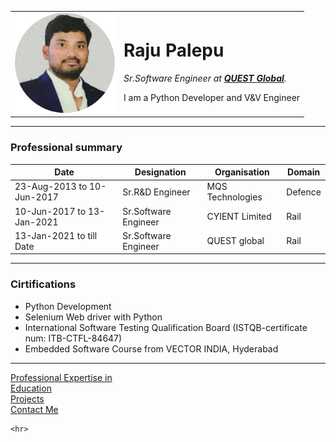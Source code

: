 <!DOCTYPE html>
<html lang="en" dir="ltr">
  <head>
    <meta charset="utf-8">
    <title>♕Raju Palepu's Blog</title>
    <link rel="stylesheet" href="Style.css">
  </head>
  <body>
    <table>
      <tr>
        <td><img src="Raju_Palepu.png" alt="Raju's Profile Picture"></td>
        <td><h1>Raju Palepu</h1>
        <p><em>Sr.Software Engineer at <strong><a href="https://www.quest-global.com/">QUEST Global</a></strong>.</em></p>
        <p>I am a Python Developer and V&V Engineer</p></td>
      </tr>
    </table>
    <hr>
     <! ---------------------------------------------------------------------------------- -->
    <h3>Professional summary</h3>
    <table cellspacing="10">
      <thead>
        <tr>
          <th>Date</th>
          <th>Designation</th>
          <th>Organisation</th>
          <th>Domain</th>
        </tr>
      </thead>
      <tbody>
        <tr>
          <td>23-Aug-2013 to 10-Jun-2017</td>
          <td>Sr.R&D Engineer</td>
          <td> MQS Technologies  </td>
          <td>   Defence  </td>
        </tr>
        <tr>
          <td>10-Jun-2017 to 13-Jan-2021</td>
          <td>Sr.Software Engineer</td>
          <td> CYIENT Limited  </td>
          <td>   Rail  </td>
        </tr>
        <tr>
          <td>13-Jan-2021 to till Date</td>
          <td>Sr.Software  Engineer</td>
          <td> QUEST global  </td>
          <td>   Rail  </td>
        </tr>
      </tbody>
    </table
    <hr>
  <! ---------------------------------------------------------------------------------- -->
  <hr>
    <h3>Cirtifications</h3>
    <ul>
      <li>Python Development</li>
      <li>Selenium Web driver with Python</li>
      <li>International Software Testing Qualification Board (ISTQB-certificate num: ITB-CTFL-84647)</li>
      <li>Embedded Software Course from VECTOR INDIA, Hyderabad</li>
    </ul>
    <hr>
    <a href="Professional-Expertise.html"> Professional Expertise in</a><br>
    <a href="Education.html">Education</a><br>
    <a href="Projects.html">Projects</a><br>
    <a href="Contact-me.html">Contact Me</a><br>

    <hr>
  </body>
</html>


